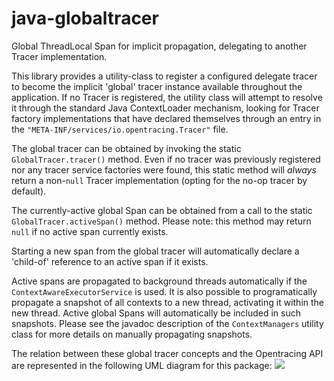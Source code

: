 # java-globaltracer
Global ThreadLocal Span for implicit propagation, delegating to another Tracer implementation.

This library provides a utility-class to register a configured delegate tracer to become the implicit 'global' tracer instance available throughout the application.
If no Tracer is registered, the utility class will attempt to resolve it through the standard Java ContextLoader mechanism, looking for Tracer factory implementations that have declared themselves through an entry in the `"META-INF/services/io.opentracing.Tracer"` file.

The global tracer can be obtained by invoking the static `GlobalTracer.tracer()` method.
Even if no tracer was previously registered nor any tracer service factories were found, this static method will _always_ return a non-`null` Tracer implementation (opting for the no-op tracer by default).

The currently-active global Span can be obtained from a call to the static `GlobalTracer.activeSpan()` method.
Please note: this method may return `null` if no active span currently exists.

Starting a new span from the global tracer will automatically declare a 'child-of' reference to an active span if it exists.

Active spans are propagated to background threads automatically if the `ContextAwareExecutorService` is used.
It is also possible to programatically propagate a snapshot of all contexts to a new thread, activating it within the new thread. Active global Spans will automatically be included in such snapshots.
Please see the javadoc description of the `ContextManagers` utility class for more details on manually propagating snapshots.

The relation between these global tracer concepts and the Opentracing API are represented in the following UML diagram for this package:
<img src="http://www.plantuml.com/plantuml/png/fLPjRvim4FxUN-6FJ6dz0oQKgQsgQTAQI0j_mC01dWn6s6tMTVdlCuG4Ox1n4hxmzjpvVFVSFQv82Q8c2I3ACQ-XaWr9Q9NZXAj76kESyPWmz7btX_ehOKG8zBtx7YaqDEelqgvF8OcaoG6j6iYfaD04HzoNh-YTqzG2bXqcKA0ZsW8ZYQJliAj9rKBR-nbuC8DqxWdhMy2lf2BvP2ihMb592QD_OGFxPsKFVsJGBghMxb_3zdKzDij1FdPndaoiyCDyOblGqnjbwJGa8fuBzMERTN7qNizPmvhbs4vbi96JdCsuzF15qlGNPD10bK2mKqcjydjqMJXxAejT6r945GKbAUk0yIhtj8n8FgpRtQymZ3bduBLVqtBpLiOTdvSCOvBdYbS_99IYpRrwQ4ZC87mbDNvHTFm8nzjOUr73v4Goq4ohmXYJAIwB8fXhmjE_lW3J_mdZ0kPD1SXjhJObAQysQfe4vt9CUQQmiuLRH0wLMeIUIpD5ggvy6kgX1TezJBnEiSwG6Sy3LTLpFR-jhR0sp_V84xomvD7N0kYqp3R-3OdqycK3QwoaYcLDref7nR0aJ9H4y4pkIGEuPoJkgTYFrp1Qcs91Oj7EPtcm3Dj86vtHschhchYHtbEd9z-GKVWFuokKP4ZJI2fN3mytEHjoRdYPJY97fg_K4BkB2srlbW_TsxLwuFBXBGqk9xugOVguIXPr9_DIFt1_cJeTwIT7aO66fyLwPR8taomQ82dZYMBsOsyKTTz-jjzcMlHMNofsrMD3x1wzCoEfUZezr5M7EuHs1cRJt540LlaTLTrNNHr63g5rMDarLpVo4qZJmbShJJk_xViegB7nouu5XaRvdZ-CDNrFMFD9SEc-Ands8u1ba7HzP8oEO_lrfuQ2fe2WhEK7oYYmL9XVIv05JyL_">
